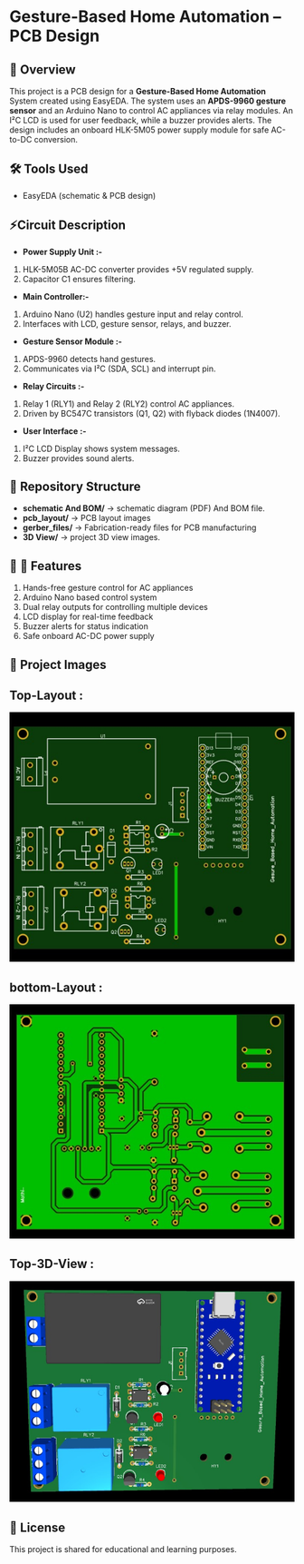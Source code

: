 # Gesture-Based Home Automation – PCB Design

## 📌 Overview
This project is a PCB design for a **Gesture-Based Home Automation** System created using EasyEDA. The system uses an **APDS-9960 gesture sensor** and an Arduino Nano to control AC appliances via relay modules. An I²C LCD is used for user feedback, while a buzzer provides alerts. The design includes an onboard HLK-5M05 power supply module for safe AC-to-DC conversion.

## 🛠 Tools Used
- EasyEDA (schematic & PCB design)  

## ⚡Circuit Description

- **Power Supply Unit :-**

1. HLK-5M05B AC-DC converter provides +5V regulated supply.
2. Capacitor C1 ensures filtering.

- **Main Controller:-**

1. Arduino Nano (U2) handles gesture input and relay control.
2. Interfaces with LCD, gesture sensor, relays, and buzzer.

- **Gesture Sensor Module :-**

1. APDS-9960 detects hand gestures.
2. Communicates via I²C (SDA, SCL) and interrupt pin.

- **Relay Circuits :-**

1. Relay 1 (RLY1) and Relay 2 (RLY2) control AC appliances.
2. Driven by BC547C transistors (Q1, Q2) with flyback diodes (1N4007).

- **User Interface :-**

1. I²C LCD Display shows system messages.
2. Buzzer provides sound alerts.

## 📂 Repository Structure
- **schematic And BOM/** → schematic diagram (PDF) And BOM file.
- **pcb_layout/** → PCB layout images  
- **gerber_files/** → Fabrication-ready files for PCB manufacturing  
- **3D View/** → project 3D view images.  

## 🚀 🔧 Features

1. Hands-free gesture control for AC appliances
2. Arduino Nano based control system
3. Dual relay outputs for controlling multiple devices
4. LCD display for real-time feedback
5. Buzzer alerts for status indication
6. Safe onboard AC-DC power supply

## 📸 Project Images
## Top-Layout :
![top-layout](LAYOUT/TOP_LAYOUT.jpg)

## bottom-Layout :
![bottom-Layout](<LAYOUT/BOTTOM_LAYOUT.jpg>)

## Top-3D-View :
![Top-3D-View](<3D MODEL/TOP_3D.jpg>)


## 📄 License
This project is shared for educational and learning purposes.

